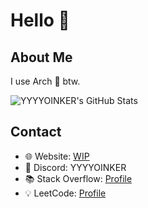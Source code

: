 #  Hello 👋

## About Me
I use Arch 🐧 btw.

![YYYYOINKER's GitHub Stats](https://github-readme-stats.vercel.app/api?username=YYYYOINKER&show_icons=true&theme=radical)

## Contact
- 🌐 Website: [WIP]()
- 💬 Discord: YYYYOINKER
- 📚 Stack Overflow: [Profile](https://stackoverflow.com/users/24839885/yyyyoinker)
- 💡 LeetCode: [Profile](https://leetcode.com/u/YYYOINKER/)
